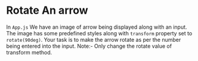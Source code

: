 # Rotate An arrow

In <code>App.js</code>
We have an image of arrow being displayed along with an input.
The image has some predefined styles along with <code>transform</code> property
set to <code>rotate(90deg)</code>. 
Your task is to make the arrow rotate as per the number being entered into the input.
Note:- Only change the rotate value of transform method. 